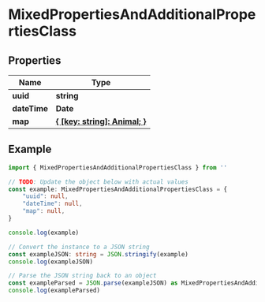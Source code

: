 
# MixedPropertiesAndAdditionalPropertiesClass


## Properties

Name | Type
------------ | -------------
**uuid** | **string**
**dateTime** | **Date**
**map** | [**{ [key: string]: Animal; }**](Animal.md)

## Example

```typescript
import { MixedPropertiesAndAdditionalPropertiesClass } from ''

// TODO: Update the object below with actual values
const example: MixedPropertiesAndAdditionalPropertiesClass = {
    "uuid": null,
    "dateTime": null,
    "map": null,
}

console.log(example)

// Convert the instance to a JSON string
const exampleJSON: string = JSON.stringify(example)
console.log(exampleJSON)

// Parse the JSON string back to an object
const exampleParsed = JSON.parse(exampleJSON) as MixedPropertiesAndAdditionalPropertiesClass
console.log(exampleParsed)
```


